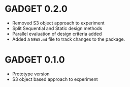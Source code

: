 # GADGET 0.2.0

* Removed S3 object approach to experiment
* Split Sequential and Static design methods
* Parallel evaluation of design criteria added
* Added a `NEWS.md` file to track changes to the package.

# GADGET 0.1.0

* Prototype version
* S3 object based approach to experiment

